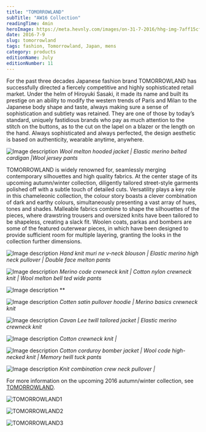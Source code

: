 ```yaml
---
title: "TOMORROWLAND"
subTitle: "AW16 Collection"
readingTime: 4min
heroImage: https://meta.hevnly.com/images/on-31-7-2016/hhg-img-7aff15cf-4b14-4b49-b674-03adc0f5037c.png
date: 2016-7-9
slug: tomorrowland
tags: fashion, Tomorrowland, Japan, mens
category: products
editionName: July
editionNumber: 11
---
```


For the past three decades Japanese fashion brand TOMORROWLAND has successfully directed a fiercely competitive and highly sophisticated retail market. Under the helm of Hiroyuki Sasaki, it made its name and built its prestige on an ability to modify the western trends of Paris and Milan to the Japanese body shape and taste, always making sure a sense of sophistication and subtlety was retained. They are one of those by today’s standard, uniquely fastidious brands who pay as much attention to the stitch on the buttons, as to the cut on the lapel on a blazer or the length on the hand. Always sophisticated and always perfected, the design aesthetic is based on authenticity, wearable anytime, anywhere.


![Image description](https://meta.hevnly.com/images/on-16-8-2016/hhg-img-f96ee16b-b38d-4483-9827-32ddc46ccca1.png)
*Wool melton hooded jacket | Elastic merino belted cardigan |Wool jersey pants*

TOMORROWLAND is widely renowned for, seamlessly merging contemporary silhouettes and high quality fabrics. At the center stage of its upcoming autumn/winter collection, diligently tailored street-style garments polished off with a subtle touch of detailed cuts. Versatility plays a key role in this chameleonic collection, the colour story boasts a clever combination of dark and earthy colours, simultaneously presenting a vast array of hues, tones and shades. Malleable fabrics combine to shape the silhouettes of the pieces, where drawstring trousers and oversized knits have been tailored to be shapeless, creating a slack fit. Woolen coats, parkas and bombers are some of the featured outerwear pieces, in which have been designed to provide sufficient room for multiple layering, granting the looks in the collection further dimensions.



![Image description](https://meta.hevnly.com/images/on-16-8-2016/hhg-img-fb6a4535-63ac-4313-bfa1-5a33d60e7e28.png)
*Hand knit muri ne v-neck blouson | Elastic merino high neck pullover | Double face melton pants*


![Image description](https://meta.hevnly.com/images/on-16-8-2016/hhg-img-57bdfb8d-448a-463e-9a69-b604ce8ce861.png)
*Merino code crewneck knit | Cotton nylon crewneck knit | Wool melton bell ted wide pants*




![Image description](https://meta.hevnly.com/images/on-16-8-2016/hhg-img-d56d798b-7b85-4600-a9ad-1f743b1fd91a.png)
**


![Image description](https://meta.hevnly.com/images/on-16-8-2016/hhg-img-f9ffab64-0f69-4dfb-ad04-b05a701babc1.png)
*Cotten satin pullover hoodie | Merino basics crewneck knit*


![Image description](https://meta.hevnly.com/images/on-16-8-2016/hhg-img-6ca6793d-9d60-4be6-9bd0-7bf8b4da62be.png)
*Cavan Lee twill tailored jacket | Elastic merino crewneck knit*


![Image description](https://meta.hevnly.com/images/on-16-8-2016/hhg-img-b8b6ed73-6c41-4213-9b84-332d0760ea59.png)
*Cotton crewneck knit |*


![Image description](https://meta.hevnly.com/images/on-16-8-2016/hhg-img-f8d9046e-f0c2-49c0-a414-f97965813f86.png)
*Cotton corduroy bomber jacket | Wool code high-necked knit | Memory twill tuck pants*


![Image description](https://meta.hevnly.com/images/on-16-8-2016/hhg-img-937a7236-6e49-4bce-81dd-a1856024aff2.png)
*Knit combination crew neck pullover |*

For more information on the upcoming 2016 autumn/winter collection, see [TOMORROWLAND](http://www.tomorrowland.co.jp.e.mf.hp.transer.com/).


![TOMORROWLAND1](https://meta.hevnly.com/images/on-31-7-2016/hhg-img-7c6a7e9d-8f64-451f-bc42-b82633a3fdb0.png)


![TOMORROWLAND2](https://meta.hevnly.com/images/on-31-7-2016/hhg-img-3a55c379-9d85-4b76-a971-c6f62ea56b4e.png)


![TOMORROWLAND3](https://meta.hevnly.com/images/on-31-7-2016/hhg-img-561bef88-751d-4498-b481-72b97790b945.png)
